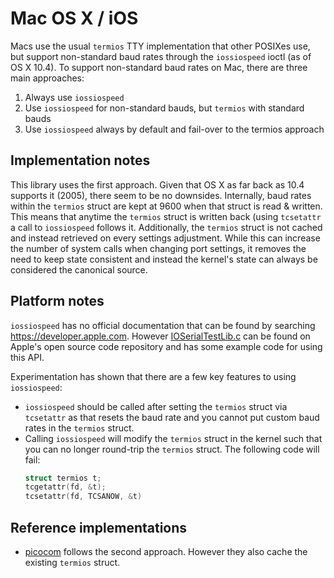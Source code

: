 # Mac OS X / iOS

Macs use the usual `termios` TTY implementation that other POSIXes use, but support non-standard
baud rates through the `iossiospeed` ioctl (as of OS X 10.4). To support non-standard baud rates on
Mac, there are three main approaches:

 1. Always use `iossiospeed`
 2. Use `iossiospeed` for non-standard bauds, but `termios` with standard bauds
 3. Use `iossiospeed` always by default and fail-over to the termios approach

## Implementation notes

This library uses the first approach. Given that OS X as far back as 10.4 supports it (2005), there
seem to be no downsides. Internally, baud rates within the `termios` struct are kept at 9600 when
that struct is read & written. This means that anytime the `termios` struct is written back (using
`tcsetattr` a call to `iossiospeed` follows it. Additionally, the `termios` struct is not cached and
instead retrieved on every settings adjustment. While this can increase the number of system calls
when changing port settings, it removes the need to keep state consistent and instead the kernel's
state can always be considered the canonical source.

## Platform notes

`iossiospeed` has no official documentation that can be found by searching
https://developer.apple.com. However [IOSerialTestLib.c](https://opensource.apple.com/source/IOSerialFamily/IOSerialFamily-93/tests/IOSerialTestLib.c.auto.html)
can be found on Apple's open source code repository and has some example code for using this API.

Experimentation has shown that there are a few key features to using `iossiospeed`:

 * `iossiospeed` should be called after setting the `termios` struct via `tcsetattr` as that resets
   the baud rate and you cannot put custom baud rates in the `termios` struct.
 * Calling `iossiospeed` will modify the `termios` struct in the kernel such that you can no longer
   round-trip the `termios` struct. The following code will fail:
   ```C
   struct termios t;
   tcgetattr(fd, &t);
   tcsetattr(fd, TCSANOW, &t)
   ```

## Reference implementations

 * [picocom](https://github.com/npat-efault/picocom) follows the second approach. However they also
cache the existing `termios` struct.

